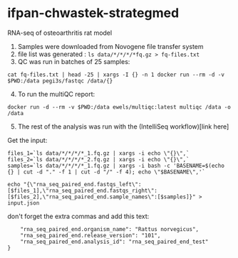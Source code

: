 # ifpan-chwastek-strategmed
RNA-seq of osteoarthritis rat model

1. Samples were downloaded from Novogene file transfer system
2. file list was generated : `ls data/*/*/*/*fq.gz > fq-files.txt`
3. QC was run in batches of 25 samples:
```
cat fq-files.txt | head -25 | xargs -I {} -n 1 docker run --rm -d -v $PWD:/data pegi3s/fastqc /data/{}
```
4. To run the multiQC report:
```
docker run -d --rm -v $PWD:/data ewels/multiqc:latest multiqc /data -o /data
```
5. The rest of the analysis was run with the (IntelliSeq workflow)[link here]

Get the input:
```
files_1=`ls data/*/*/*/*_1.fq.gz | xargs -i echo \"{}\",`
files_2=`ls data/*/*/*/*_2.fq.gz | xargs -i echo \"{}\",`
samples=`ls data/*/*/*/*_1.fq.gz | xargs -i bash -c 'BASENAME=$(echo {} | cut -d "." -f 1 | cut -d "/" -f 4); echo \"$BASENAME\",'`

echo "{\"rna_seq_paired_end.fastqs_left\":[$files_1],\"rna_seq_paired_end.fastqs_right\":[$files_2],\"rna_seq_paired_end.sample_names\":[$samples]}" > input.json
```
don't forget the extra commas and add this text:
```
    "rna_seq_paired_end.organism_name": "Rattus norvegicus",
    "rna_seq_paired_end.release_version": "101",
    "rna_seq_paired_end.analysis_id": "rna_seq_paired_end_test"
}
```
